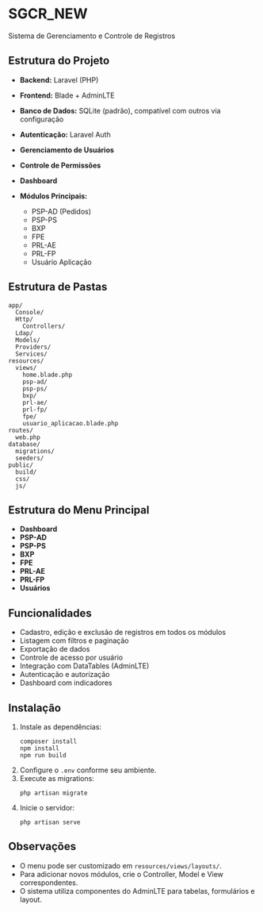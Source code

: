 # SGCR_NEW

Sistema de Gerenciamento e Controle de Registros

## Estrutura do Projeto

- **Backend:** Laravel (PHP)
- **Frontend:** Blade + AdminLTE
- **Banco de Dados:** SQLite (padrão), compatível com outros via configuração
- **Autenticação:** Laravel Auth
- **Gerenciamento de Usuários**
- **Controle de Permissões**
- **Dashboard**
- **Módulos Principais:**
  
  - PSP-AD (Pedidos)
  - PSP-PS
  - BXP
  - FPE
  - PRL-AE
  - PRL-FP
  - Usuário Aplicação

## Estrutura de Pastas

```
app/
  Console/
  Http/
    Controllers/
  Ldap/
  Models/
  Providers/
  Services/
resources/
  views/
    home.blade.php
    psp-ad/
    psp-ps/
    bxp/
    prl-ae/
    prl-fp/
    fpe/
    usuario_aplicacao.blade.php
routes/
  web.php
database/
  migrations/
  seeders/
public/
  build/
  css/
  js/
```

## Estrutura do Menu Principal

- **Dashboard**
- **PSP-AD**
- **PSP-PS**
- **BXP**
- **FPE**
- **PRL-AE**
- **PRL-FP**
- **Usuários**

## Funcionalidades

- Cadastro, edição e exclusão de registros em todos os módulos
- Listagem com filtros e paginação
- Exportação de dados
- Controle de acesso por usuário
- Integração com DataTables (AdminLTE)
- Autenticação e autorização
- Dashboard com indicadores

## Instalação

1. Instale as dependências:
   ```
   composer install
   npm install
   npm run build
   ```
2. Configure o `.env` conforme seu ambiente.
3. Execute as migrations:
   ```
   php artisan migrate
   ```
4. Inicie o servidor:
   ```
   php artisan serve
   ```

## Observações

- O menu pode ser customizado em `resources/views/layouts/`.
- Para adicionar novos módulos, crie o Controller, Model e View correspondentes.
- O sistema utiliza componentes do AdminLTE para tabelas, formulários e layout.
